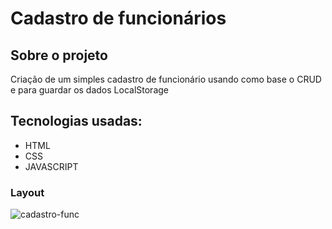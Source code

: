 # Cadastro de funcionários
## Sobre o projeto

Criação de um simples cadastro de funcionário usando como base o CRUD e para guardar os dados LocalStorage

## Tecnologias usadas:
- HTML
- CSS
- JAVASCRIPT

### Layout 
![cadastro-func](https://user-images.githubusercontent.com/62813130/163694524-541c1e65-714c-439b-bbdc-2db96f9f6499.jpeg)

